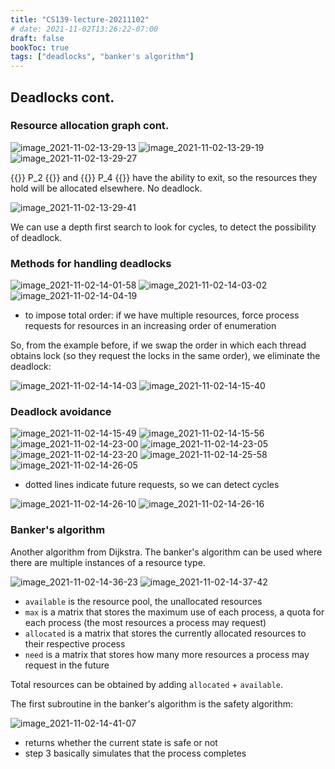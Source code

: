 ```yaml
---
title: "CS139-lecture-20211102"
# date: 2021-11-02T13:26:22-07:00
draft: false
bookToc: true
tags: ["deadlocks", "banker's algorithm"]
---
```


## Deadlocks cont.

### Resource allocation graph cont.

![image_2021-11-02-13-29-13](/notes/image_2021-11-02-13-29-13.png)
![image_2021-11-02-13-29-19](/notes/image_2021-11-02-13-29-19.png)
![image_2021-11-02-13-29-27](/notes/image_2021-11-02-13-29-27.png)

{{<k>}} P_2 {{</k>}} and {{<k>}} P_4 {{</k>}} have the ability to exit, so the resources they hold will be allocated elsewhere.
No deadlock.

![image_2021-11-02-13-29-41](/notes/image_2021-11-02-13-29-41.png)

We can use a depth first search to look for cycles, to detect the possibility of deadlock.

### Methods for handling deadlocks

![image_2021-11-02-14-01-58](/notes/image_2021-11-02-14-01-58.png)
![image_2021-11-02-14-03-02](/notes/image_2021-11-02-14-03-02.png)
![image_2021-11-02-14-04-19](/notes/image_2021-11-02-14-04-19.png)

- to impose total order: if we have multiple resources, force process requests for resources in an increasing order of enumeration

So, from the example before, if we swap the order in which each thread obtains lock (so they request the locks in the same order), we eliminate the deadlock:

![image_2021-11-02-14-14-03](/notes/image_2021-11-02-14-14-03.png)
![image_2021-11-02-14-15-40](/notes/image_2021-11-02-14-15-40.png)

### Deadlock avoidance

![image_2021-11-02-14-15-49](/notes/image_2021-11-02-14-15-49.png)
![image_2021-11-02-14-15-56](/notes/image_2021-11-02-14-15-56.png)
![image_2021-11-02-14-23-00](/notes/image_2021-11-02-14-23-00.png)
![image_2021-11-02-14-23-05](/notes/image_2021-11-02-14-23-05.png)
![image_2021-11-02-14-23-20](/notes/image_2021-11-02-14-23-20.png)
![image_2021-11-02-14-25-58](/notes/image_2021-11-02-14-25-58.png)
![image_2021-11-02-14-26-05](/notes/image_2021-11-02-14-26-05.png)

- dotted lines indicate future requests, so we can detect cycles

![image_2021-11-02-14-26-10](/notes/image_2021-11-02-14-26-10.png)
![image_2021-11-02-14-26-16](/notes/image_2021-11-02-14-26-16.png)

### Banker's algorithm

Another algorithm from Dijkstra.
The banker's algorithm can be used where there are multiple instances of a resource type.

![image_2021-11-02-14-36-23](/notes/image_2021-11-02-14-36-23.png)
![image_2021-11-02-14-37-42](/notes/image_2021-11-02-14-37-42.png)

- `available` is the resource pool, the unallocated resources
- `max` is a matrix that stores the maximum use of each process, a quota for each process (the most resources a process may request)
- `allocated` is a matrix that stores the currently allocated resources to their respective process
- `need` is a matrix that stores how many more resources a process may request in the future

Total resources can be obtained by adding `allocated` + `available`.

The first subroutine in the banker's algorithm is the safety algorithm:

![image_2021-11-02-14-41-07](/notes/image_2021-11-02-14-41-07.png)

- returns whether the current state is safe or not
- step 3 basically simulates that the process completes

